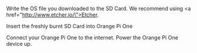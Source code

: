 Write the OS file you downloaded to the SD Card. We recommend using <a href=\"http://www.etcher.io/\">Etcher</a>.

Insert the freshly burnt SD Card into Orange Pi One

Connect your Orange Pi One to the internet. Power the Orange Pi One device up.